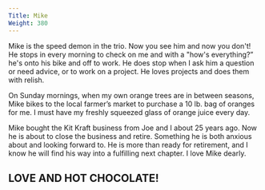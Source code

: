 ```yaml
---
Title: Mike
Weight: 380
---
```


Mike is the speed demon in the trio. Now you see him and now you don't! He stops in every morning to check on me and with a "how's everything?” he's onto his bike and off to work. He does stop when I ask him a question or need advice, or to work on a project. He loves projects and does them with relish.

On Sunday mornings, when my own orange trees are in between seasons, Mike bikes to the local farmer’s market to purchase a 10 lb. bag of oranges for me. I must have my freshly squeezed glass of orange juice every day.

Mike bought the Kit Kraft business from Joe and I about 25 years ago. Now he is about to close the business and retire. Something he is both anxious about and looking forward to. He is more than ready for retirement, and I know he will find his way into a fulfilling next chapter. I love Mike dearly.

## LOVE AND HOT CHOCOLATE!